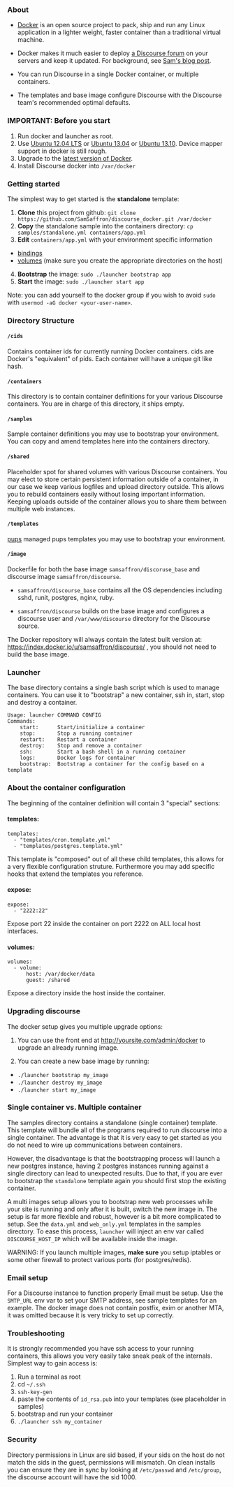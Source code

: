 ### About

- [Docker](https://www.docker.io/) is an open source project to pack, ship and run any Linux application in a lighter weight, faster container than a traditional virtual machine.

- Docker makes it much easier to deploy [a Discourse forum](https://github.com/discourse/discourse) on your servers and keep it updated. For background, see [Sam's blog post](http://samsaffron.com/archive/2013/11/07/discourse-in-a-docker-container). 

- You can run Discourse in a single Docker container, or multiple containers.

- The templates and base image configure Discourse with the Discourse team's recommended optimal defaults. 


### IMPORTANT: Before you start

1. Run docker and launcher as root.
2. Use [Ubuntu 12.04 LTS](http://releases.ubuntu.com/precise/) or [Ubuntu 13.04](http://releases.ubuntu.com/13.04/) or [Ubuntu 13.10](http://releases.ubuntu.com/13.10/). Device mapper support in docker is still rough.
3. Upgrade to the [latest version of Docker](http://docs.docker.io/en/latest/installation/ubuntulinux/).
4. Install Discourse docker into `/var/docker`

### Getting started

The simplest way to get started is the  **standalone** template:

1. **Clone** this project from github: `git clone https://github.com/SamSaffron/discourse_docker.git /var/docker`
2. **Copy** the standalone sample into the containers directory: `cp samples/standalone.yml containers/app.yml`
3. **Edit** `containers/app.yml` with your environment specific information
  - [bindings](#expose)
  - [volumes](#volumes) (make sure you create the appropriate directories on the host)
4. **Bootstrap** the image: `sudo ./launcher bootstrap app`
5. **Start** the image: `sudo ./launcher start app`

Note: you can add yourself to the docker group if you wish to avoid `sudo` with `usermod -aG docker <your-user-name>`.

### Directory Structure

#### `/cids`

Contains container ids for currently running Docker containers. cids are Docker's "equivalent" of pids. Each container will have a unique git like hash.

#### `/containers`

This directory is to contain container definitions for your various Discourse containers. You are in charge of this directory, it ships empty.

#### `/samples`

Sample container definitions you may use to bootstrap your environment. You can copy and amend templates here into the containers directory.

#### `/shared`

Placeholder spot for shared volumes with various Discourse containers. You may elect to store certain persistent information outside of a container, in our case we keep various logfiles and upload directory outside. This allows you to rebuild containers easily without losing important information. Keeping uploads outside of the container allows you to share them between multiple web instances.

#### `/templates`

[pups](https://github.com/samsaffron/pups) managed pups templates you may use to bootstrap your environment.

#### `/image`

Dockerfile for both the base image `samsaffron/discoruse_base` and discourse image `samsaffron/discourse`.

- `samsaffron/discourse_base` contains all the OS dependencies including sshd, runit, postgres, nginx, ruby.

- `samsaffron/discourse` builds on the base image and configures a discourse user and `/var/www/discourse` directory for the Discourse source.

The Docker repository will always contain the latest built version at: https://index.docker.io/u/samsaffron/discourse/ , you should not need to build the base image.

### Launcher

The base directory contains a single bash script which is used to manage containers. You can use it to "bootstrap" a new container, ssh in, start, stop and destroy a container.

```
Usage: launcher COMMAND CONFIG
Commands:
    start:      Start/initialize a container
    stop:       Stop a running container
    restart:    Restart a container
    destroy:    Stop and remove a container
    ssh:        Start a bash shell in a running container
    logs:       Docker logs for container
    bootstrap:  Bootstrap a container for the config based on a template
```


### About the container configuration

The beginning of the container definition will contain 3 "special" sections:

#### templates:

```
templates:
  - "templates/cron.template.yml"
  - "templates/postgres.template.yml"
```

This template is "composed" out of all these child templates, this allows for a very flexible configuration struture. Furthermore you may add specific hooks that extend the templates you reference.

#### expose:

```
expose:
  - "2222:22"
```

Expose port 22 inside the container on port 2222 on ALL local host interfaces.


#### volumes:

```
volumes:
  - volume:
      host: /var/docker/data
      guest: /shared

```

Expose a directory inside the host inside the container.

### Upgrading discourse

The docker setup gives you multiple upgrade options:

1. You can use the front end at http://yoursite.com/admin/docker to upgrade an already running image.

2. You can create a new base image by running:
  - `./launcher bootstrap my_image`
  - `./launcher destroy my_image`
  - `./launcher start my_image`

### Single container vs. Multiple container

The samples directory contains a standalone (single container) template. This template will bundle all of the programs required to run discourse into a single container. The advantage is that it is very easy to get started as you do not need to wire up communications between containers.

However, the disadvantage is that the bootstrapping process will launch a new postgres instance, having 2 postgres instances running against a single directory can lead to unexpected results. Due to that, if you are ever to bootstrap the `standalone` template again you should first stop the existing container.

A multi images setup allows you to bootstrap new web processes while your site is running and only after it is built, switch the new image in. The setup is far more flexible and robust, however is a bit more complicated to setup. See the `data.yml` and `web_only.yml` templates in the samples directory. To ease this process, `launcher` will inject an env var called `DISCOURSE_HOST_IP` which will be available inside the image.

WARNING: If you launch multiple images, **make sure** you setup iptables or some other firewall to protect various ports (for postgres/redis).

### Email setup

For a Discourse instance to function properly Email must be setup. Use the `SMTP_URL` env var to set your SMTP address, see sample templates for an example. The docker image does not contain postfix, exim or another MTA, it was omitted because it is very tricky to set up correctly.

### Troubleshooting

It is strongly recommended you have ssh access to your running containers, this allows you very easily take sneak peak of the internals. Simplest way to gain access is:

1. Run a terminal as root
2. cd `~/.ssh`
3. `ssh-key-gen`
4. paste the contents of `id_rsa.pub` into your templates (see placeholder in samples)
5. bootstrap and run your container
6. `./launcher ssh my_container`

### Security

Directory permissions in Linux are sid based, if your sids on the host do not match the sids in the guest, permissions will mismatch. On clean installs you can ensure they are in sync by looking at `/etc/passwd` and `/etc/group`, the discourse account will have the sid 1000.
